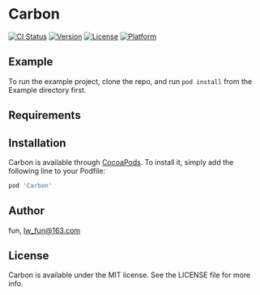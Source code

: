 # Carbon

[![CI Status](https://img.shields.io/travis/fun/Carbon.svg?style=flat)](https://travis-ci.org/fun/Carbon)
[![Version](https://img.shields.io/cocoapods/v/Carbon.svg?style=flat)](https://cocoapods.org/pods/Carbon)
[![License](https://img.shields.io/cocoapods/l/Carbon.svg?style=flat)](https://cocoapods.org/pods/Carbon)
[![Platform](https://img.shields.io/cocoapods/p/Carbon.svg?style=flat)](https://cocoapods.org/pods/Carbon)

## Example

To run the example project, clone the repo, and run `pod install` from the Example directory first.

## Requirements

## Installation

Carbon is available through [CocoaPods](https://cocoapods.org). To install
it, simply add the following line to your Podfile:

```ruby
pod 'Carbon'
```

## Author

fun, lw_fun@163.com

## License

Carbon is available under the MIT license. See the LICENSE file for more info.
